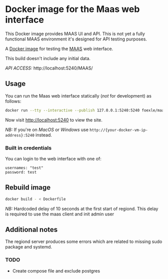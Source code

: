 Docker image for the Maas web interface
===
This Docker image provides MAAS UI and API. This is not yet a fully functional MAAS environment it's designed for API testing purposes. 

A [Docker image](https://hub.docker.com/r/foexle/maas-server) for testing the [MAAS](https://launchpad.net/maas) web interface.

This build doesn't include any initial data.

*API ACCESS:* http://localhost:5240/MAAS/


Usage
---

You can run the Maas web interface statically (*not* for development) as follows:

``` bash
docker run --tty --interactive --publish 127.0.0.1:5240:5240 foexle/maas-server
```
  
Now visit <http://localhost:5240> to view the site.

*NB:* If you're on *MacOS* or *Windows* use `http://{your-docker-vm-ip-address}:5240` instead.



### Built in credentials

You can login to the web interface with one of:

    usernames: "test"
    password: test

Rebuild image
---

``` bash
docker build - < Dockerfile
```

*NB:* Hardcoded delay of 10 seconds at the first start of regiond. This delay is required to use the maas client and init admin user


Additional notes
---
The regiond server produces some errors which are related to missing sudo package and systemd. 

### TODO
* Create compose file and exclude postgres


